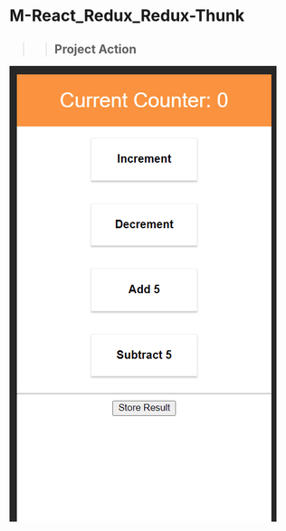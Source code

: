 # M-React_Redux_Redux-Thunk

>> ## Project Action

[![Demo CountPages alpha](https://github.com/LukaszKolodziejski/M-React_Redux_Redux-Thunk/blob/master/src/videoGIF.gif)](https://github.com/LukaszKolodziejski/M-React_Redux_Redux-Thunk)
